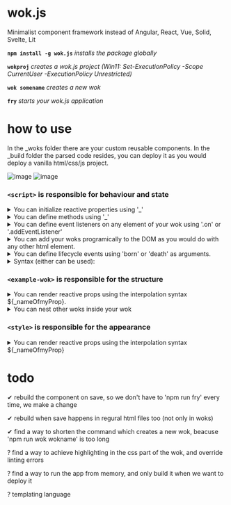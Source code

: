 # wok.js                                   
Minimalist component framework instead of Angular, React, Vue, Solid, Svelte, Lit 


**`npm install -g wok.js`** _installs the package globally_

**`wokproj`** _creates a wok.js project (Win11: Set-ExecutionPolicy -Scope CurrentUser -ExecutionPolicy Unrestricted)_

**`wok somename`** _creates a new wok_

**`fry`** _starts your wok.js application_

# how to use
In the _woks folder there are your custom reusable components.
In the _build folder the parsed code resides, you can deploy it as you would deploy a vanilla html/css/js project.

![image](https://user-images.githubusercontent.com/89163562/236686733-bb5e3cc8-7829-4abd-928a-b57063d98d2f.png)
![image](https://user-images.githubusercontent.com/89163562/236688732-ff88575b-4a34-4b99-8038-32776552075d.png)


### `<script>` is responsible for behaviour and state
  <details>
  <summary>You can initialize reactive properties using '_'</summary>
  
  ```html
  <script>
      let _x;
      let _y = 10 * _x;
      let _title;
  </script>
  ```
  
  and then modify them dynamically in index.html
  ![image](https://user-images.githubusercontent.com/89163562/233831801-21ded63d-2370-4958-a8fa-687e9691749a.png)
  
  or via code.
  ![image](https://user-images.githubusercontent.com/89163562/233832745-658925c1-6e51-4ac4-8372-4ee996a6de43.png) 
  </details>



  <details>
  <summary>You can define methods using '_'</summary> 
  
  ![image](https://user-images.githubusercontent.com/89163562/233833017-4d95976d-a8a3-4722-85ae-da3f0abf6e8d.png)

  and then invoke them using dot notation.
  ![image](https://user-images.githubusercontent.com/89163562/233831666-3edfca1a-57e5-4f4f-9c02-63936cd1eb26.png)
  </details>
  


  <details>
  <summary>You can define event listeners on any element of your wok using '.on' or '.addEventListener'</summary>
  
  ```js
  // on the wok itself
  this.on("click", () => {    // or select("example-wok).on
      console.log("wok was clicked! (defined inside wok)");
  });

  // on elements inside the wok
  select("h1").on("click", () => {
      console.log("h1 was clicked! (defined inside wok)");
  });
  ``` 
  </details>
    
    
    
  <details>
  <summary>You can add your woks programically to the DOM as you would do with any other html element.</summary>

  ```js
  const w = createElement('example-wok');   // or document.createElement('example-wok');
  select('body').appendChild(w);            // or document.body.appendChild(w);
  
  select('example-wok').remove();           // or w.remove();
  ``` 
  </details>
  
  
  
  <details>
  <summary>You can define lifecycle events using 'born' or 'death' as arguments.</summary>
  
  ```js
  select("example-wok").on("born", () => {
      console.log("wok was born!");
      _greet();
  });

  select("example-wok").on("death", () => {
      console.log("wok died!");
  });
  ``` 
  </details>



  <details>
  <summary>Syntax (either can be used):</summary>
  
  ```
  .on           --> .addEventListener

  .off          --> .removeEventListener

  select        --> document.querySelector

  selectAll     --> document.querySelectorAll
  
  createElement --> document.createElement
  ```
  </details>  
  
  
  
### `<example-wok>` is responsible for the structure

  <details>
  <summary>You can render reactive props using the interpolation syntax ${_nameOfmyProp}.</summary>
  
  ```html
  <example-wok>
      <lu>
          <li>${_x}</li>
          <li>${_y}</li>
          <li>${_x / _y}</li>
      </lu>
  </example-wok>
```
  </details>

    
    
  <details>
  <summary>You can nest other woks inside your wok</summary>
  
  ```html
  <example-wok>
      <nested-wok title=${_myTitle}></nested-wok>
  </example-wok>
  ```
  </details>
  
    
    
### `<style>` is responsible for the appearance
    
  <details>
  <summary>You can render reactive props using the interpolation syntax ${_nameOfmyProp}</summary>
  
  ```html
  <style>
      example-wok {
          display: block;
          border: solid 2px black;
      }
      h1 {
          color: ${_color};
      };
  </style>
  ```
  </details>

# todo
✔ rebuild the component on save, so we don't have to 'npm run fry' every time, we make a change 

✔ rebuild when save happens in regural html files too (not only in woks) 

✔ find a way to shorten the command which creates a new wok, beacuse 'npm run wok wokname' is too long 

? find a way to achieve highlighting in the css part of the wok, and override linting errors

? find a way to run the app from memory, and only build it when we want to deploy it

? templating language
